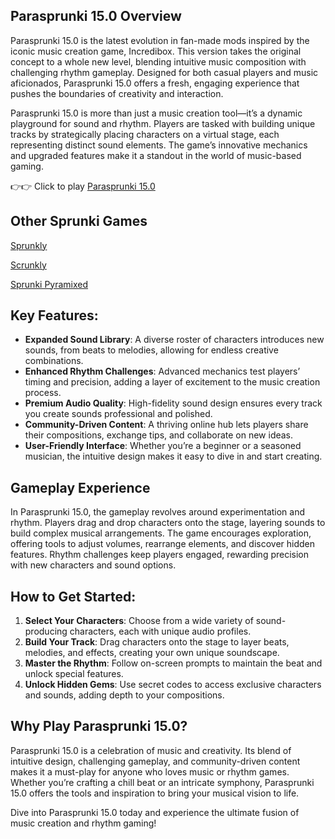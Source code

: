 ## Parasprunki 15.0 Overview

Parasprunki 15.0 is the latest evolution in fan-made mods inspired by the iconic music creation game, Incredibox. This version takes the original concept to a whole new level, blending intuitive music composition with challenging rhythm gameplay. Designed for both casual players and music aficionados, Parasprunki 15.0 offers a fresh, engaging experience that pushes the boundaries of creativity and interaction.

Parasprunki 15.0 is more than just a music creation tool—it’s a dynamic playground for sound and rhythm. Players are tasked with building unique tracks by strategically placing characters on a virtual stage, each representing distinct sound elements. The game’s innovative mechanics and upgraded features make it a standout in the world of music-based gaming.

👉👉 Click to play [Parasprunki 15.0](https://sprunkly.org/game/parasprunki-15-0)



## Other Sprunki Games

[Sprunkly](https://sprunkly.org/)

[Scrunkly](https://scrunkly.cc/)

[Sprunki Pyramixed](https://sprunkipyraminx.org/)

## Key Features:

- **Expanded Sound Library**: A diverse roster of characters introduces new sounds, from beats to melodies, allowing for endless creative combinations.
- **Enhanced Rhythm Challenges**: Advanced mechanics test players’ timing and precision, adding a layer of excitement to the music creation process.
- **Premium Audio Quality**: High-fidelity sound design ensures every track you create sounds professional and polished.
- **Community-Driven Content**: A thriving online hub lets players share their compositions, exchange tips, and collaborate on new ideas.
- **User-Friendly Interface**: Whether you’re a beginner or a seasoned musician, the intuitive design makes it easy to dive in and start creating.

## Gameplay Experience

In Parasprunki 15.0, the gameplay revolves around experimentation and rhythm. Players drag and drop characters onto the stage, layering sounds to build complex musical arrangements. The game encourages exploration, offering tools to adjust volumes, rearrange elements, and discover hidden features. Rhythm challenges keep players engaged, rewarding precision with new characters and sound options.

## How to Get Started:

1. **Select Your Characters**: Choose from a wide variety of sound-producing characters, each with unique audio profiles.
2. **Build Your Track**: Drag characters onto the stage to layer beats, melodies, and effects, creating your own unique soundscape.
3. **Master the Rhythm**: Follow on-screen prompts to maintain the beat and unlock special features.
4. **Unlock Hidden Gems**: Use secret codes to access exclusive characters and sounds, adding depth to your compositions.

## Why Play Parasprunki 15.0?

Parasprunki 15.0 is a celebration of music and creativity. Its blend of intuitive design, challenging gameplay, and community-driven content makes it a must-play for anyone who loves music or rhythm games. Whether you’re crafting a chill beat or an intricate symphony, Parasprunki 15.0 offers the tools and inspiration to bring your musical vision to life.

Dive into Parasprunki 15.0 today and experience the ultimate fusion of music creation and rhythm gaming!

